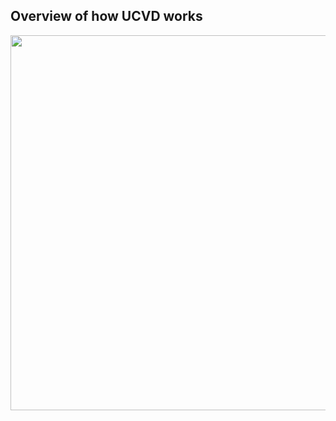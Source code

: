 ## Overview of how UCVD works

<p align="center">
<image src="images/ucvd-overview.png" width="600">
</p>
